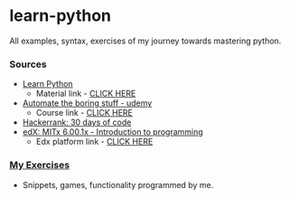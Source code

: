 # learn-python
All examples, syntax, exercises of my journey towards mastering python.

### Sources

* [Learn Python](learnpython.org)
    * Material link - [CLICK HERE](learnpython.org)
* [Automate the boring stuff - udemy](udemy-atbs)
    * Course link - [CLICK HERE](https://www.udemy.com/course/automate)
* [Hackerrank: 30 days of code](https://www.hackerrank.com/domains/tutorials/30-days-of-code)
* [edX: MITx 6.00.1x - Introduction to programming](edx-mitx-6.00.1x) 
    * Edx platform link - [CLICK HERE](https://courses.edx.org/courses/course-v1:MITx+6.00.1x+2T2020/course/)

### [My Exercises](my-exercises)

* Snippets, games, functionality programmed by me.

